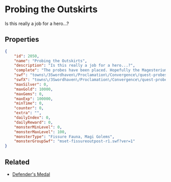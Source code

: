 # Probing the Outskirts

Is this really a job for a hero...?

## Properties

```json
{
    "id": 2050,
    "name": "Probing the Outskirts",
    "description": "Is this really a job for a hero...?",
    "complete": "The probes have been placed. Hopefully the Magesterium can gather whatever data they need.",
    "swf": "towns\/3Swordhaven\/Proclamation\/Convergence\/quest-probes.swf",
    "swfX": "towns\/3Swordhaven\/Proclamation\/Convergence\/quest-probes-x.swf",
    "maxSilver": 0,
    "maxGold": 10000,
    "maxGems": 0,
    "maxExp": 100000,
    "minTime": 0,
    "counter": 0,
    "extra": "",
    "dailyIndex": 0,
    "dailyReward": 0,
    "monsterMinLevel": 0,
    "monsterMaxLevel": 100,
    "monsterType": "Fissure Fauna, Magi Golems",
    "monsterGroupSwf": "mset-fissureoutpost-r1.swf?ver=1"
}
```

## Related

- [Defender's Medal](../items/495-defender-s-medal.md)

